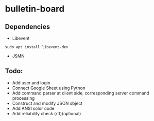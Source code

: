 # bulletin-board

## Dependencies

- Libevent

`sudo apt install libevent-dev`

- JSMN

## Todo:
- Add user and login
- Connect Google Sheet using Python
- Add command parser at client side, corresponding server command processing
- Construct and modify JSON object
- Add ANSI color code
- Add reliability check (rtt)(optional)
